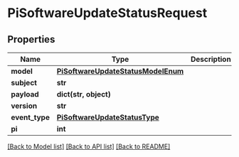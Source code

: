 # PiSoftwareUpdateStatusRequest


## Properties
Name | Type | Description | Notes
------------ | ------------- | ------------- | -------------
**model** | [**PiSoftwareUpdateStatusModelEnum**](PiSoftwareUpdateStatusModelEnum.md) |  | 
**subject** | **str** |  | 
**payload** | **dict(str, object)** |  | [optional] 
**version** | **str** |  | 
**event_type** | [**PiSoftwareUpdateStatusType**](PiSoftwareUpdateStatusType.md) |  | 
**pi** | **int** |  | 

[[Back to Model list]](../README.md#documentation-for-models) [[Back to API list]](../README.md#documentation-for-api-endpoints) [[Back to README]](../README.md)


